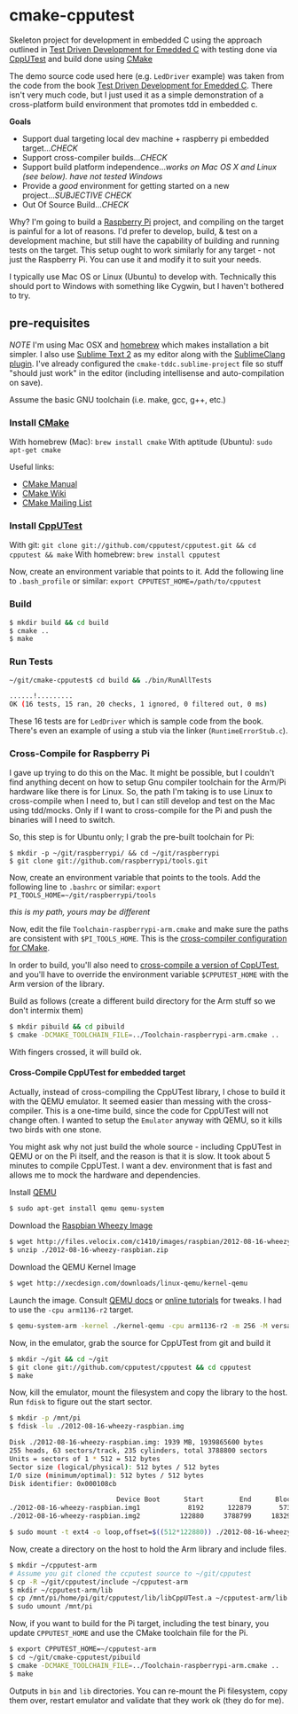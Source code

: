 cmake-cpputest
==============

Skeleton project for development in embedded C using the approach outlined in [Test Driven Development for Emedded C](http://pragprog.com/book/jgade/test-driven-development-for-embedded-c) with testing done via [CppUTest](http://cpputest.org/) and build done using [CMake](http://cmake.org/)

The demo source code used here (e.g. `LedDriver` example) was taken from the code from the book [Test Driven Development for Emedded C](http://pragprog.com/book/jgade/test-driven-development-for-embedded-c).  There isn't very much code, but I just used it as a simple demonstration of a cross-platform build environment that promotes tdd in embedded c.

**Goals**
* Support dual targeting local dev machine + raspberry pi embedded target...*CHECK*
* Support cross-compiler builds...*CHECK*
* Support build platform independence...*works on Mac OS X and Linux (see below).  have not tested Windows*
* Provide a _good_ environment for getting started on a new project...*SUBJECTIVE CHECK*
* Out Of Source Build...*CHECK*

Why?  I'm going to build a [Raspberry Pi](http://raspberrypi.org) project, and compiling on the target is painful for a lot of reasons.  I'd prefer to develop, build, & test on a development machine, but still have the capability of building and running tests on the target.  This setup ought to work similarly for any target - not just the Raspberry Pi.  You can use it and modify it to suit your needs.

I typically use Mac OS or Linux (Ubuntu) to develop with.  Technically this should port to Windows with something like Cygwin, but I haven't bothered to try.

## pre-requisites
_NOTE_ I'm using Mac OSX and [homebrew](http://mxcl.github.com/homebrew/) which makes installation a bit simpler.  I also use [Sublime Text 2](http://www.sublimetext.com/2) as my editor along with the [SublimeClang plugin](https://github.com/quarnster/SublimeClang).  I've already configured the `cmake-tddc.sublime-project` file so stuff "should just work" in the editor (including intellisense and auto-compilation on save).

Assume the basic GNU toolchain (i.e. make, gcc, g++, etc.)

### Install [CMake](http://cmake.org)

With homebrew (Mac): `brew install cmake`
With aptitude (Ubuntu): `sudo apt-get cmake`

Useful links:
* [CMake Manual](http://cmake.org/cmake/help/v2.8.9/cmake.html)
* [CMake Wiki](http://www.itk.org/Wiki/CMake)
* [CMake Mailing List](http://cmake.3232098.n2.nabble.com/)

### Install [CppUTest](http://cpputest.org)

With git: `git clone git://github.com/cpputest/cpputest.git && cd cpputest && make` 
With homebrew: `brew install cpputest`

Now, create an environment variable that points to it.  Add the following line to `.bash_profile` or similar: `export CPPUTEST_HOME=/path/to/cpputest`

### Build
```sh
$ mkdir build && cd build
$ cmake ..
$ make
```

### Run Tests
```sh
~/git/cmake-cpputest$ cd build && ./bin/RunAllTests

......!.........
OK (16 tests, 15 ran, 20 checks, 1 ignored, 0 filtered out, 0 ms)
```

These 16 tests are for `LedDriver` which is sample code from the book.  There's even an example of using a stub via the linker (`RuntimeErrorStub.c`).

### Cross-Compile for Raspberry Pi
I gave up trying to do this on the Mac.  It might be possible, but I couldn't find anything decent on how to setup Gnu compiler toolchain for the Arm/Pi hardware like there is for Linux.  So, the path I'm taking is to use Linux to cross-compile when I need to, but I can still develop and test on the Mac using tdd/mocks.  Only if I want to cross-compile for the Pi and push the binaries will I need to switch.

So, this step is for Ubuntu only; I grab the pre-built toolchain for Pi:

```
$ mkdir -p ~/git/raspberrypi/ && cd ~/git/raspberrypi
$ git clone git://github.com/raspberrypi/tools.git
```

Now, create an environment variable that points to the tools.  Add the following line to `.bashrc` or similar: `export PI_TOOLS_HOME=~/git/raspberrypi/tools`

_this is my path, yours may be different_

Now, edit the file `Toolchain-raspberrypi-arm.cmake` and make sure the paths are consistent with `$PI_TOOLS_HOME`.  This is the [cross-compiler configuration for CMake](http://www.cmake.org/Wiki/CMake_Cross_Compiling#The_toolchain_file).

In order to build, you'll also need to [cross-compile a version of CppUTest](#cross-compile-cpputest-for-embedded-target), and you'll have to override the environment variable `$CPPUTEST_HOME` with the Arm version of the library.

Build as follows (create a different build directory for the Arm stuff so we don't intermix them)
```sh
$ mkdir pibuild && cd pibuild
$ cmake -DCMAKE_TOOLCHAIN_FILE=../Toolchain-raspberrypi-arm.cmake ..
```

With fingers crossed, it will build ok.

#### Cross-Compile CppUTest for embedded target
Actually, instead of cross-compiling the CppUTest library, I chose to build it with the QEMU emulator.
It seemed easier than messing with the cross-compiler.  This is a one-time build, since the code for CppUTest will not change often.  I wanted to setup the `Emulator` anyway with QEMU, so it kills two birds with one stone.

You might ask why not just build the whole source - including CppUTest in QEMU or on the Pi itself, and the reason is that it is slow.  It took about 5 minutes to compile CppUTest.  I want a dev. environment that is fast and allows me to mock the hardware and dependencies.

Install [QEMU](http://wiki.qemu.org/Main_Page)
```sh
$ sudo apt-get install qemu qemu-system
```

Download the [Raspbian Wheezy Image](http://www.raspberrypi.org/downloads)
```sh
$ wget http://files.velocix.com/c1410/images/raspbian/2012-08-16-wheezy-raspbian/2012-08-16-wheezy-raspbian.zip
$ unzip ./2012-08-16-wheezy-raspbian.zip
```

Download the QEMU Kernel Image
```sh
$ wget http://xecdesign.com/downloads/linux-qemu/kernel-qemu
```

Launch the image.  Consult [QEMU docs](http://wiki.qemu.org/Manual) or [online tutorials](http://xecdesign.com/qemu-emulating-raspberry-pi-the-easy-way/) for tweaks.  I had to use the `-cpu arm1136-r2` target.

```sh
$ qemu-system-arm -kernel ./kernel-qemu -cpu arm1136-r2 -m 256 -M versatilepb -no-reboot -serial stdio -append "root=/dev/sda2 panic=1" -hda ./2012-08-16-wheezy-raspbian.img
```

Now, in the emulator, grab the source for CppUTest from git and build it

```sh
$ mkdir ~/git && cd ~/git
$ git clone git://github.com/cpputest/cpputest && cd cpputest
$ make
```

Now, kill the emulator, mount the filesystem and copy the library to the host.  Run `fdisk` to figure out the start sector.

```sh
$ mkdir -p /mnt/pi
$ fdisk -lu ./2012-08-16-wheezy-raspbian.img 

Disk ./2012-08-16-wheezy-raspbian.img: 1939 MB, 1939865600 bytes
255 heads, 63 sectors/track, 235 cylinders, total 3788800 sectors
Units = sectors of 1 * 512 = 512 bytes
Sector size (logical/physical): 512 bytes / 512 bytes
I/O size (minimum/optimal): 512 bytes / 512 bytes
Disk identifier: 0x000108cb

                           Device Boot      Start         End      Blocks   Id  System
./2012-08-16-wheezy-raspbian.img1            8192      122879       57344    c  W95 FAT32 (LBA)
./2012-08-16-wheezy-raspbian.img2          122880     3788799     1832960   83  Linux

$ sudo mount -t ext4 -o loop,offset=$((512*122880)) ./2012-08-16-wheezy-raspbian.img /mnt/pi
```

Now, create a directory on the host to hold the Arm library and include files.

```sh
$ mkdir ~/cpputest-arm
# Assume you git cloned the ccputest source to ~/git/cpputest
$ cp -R ~/git/cpputest/include ~/cpputest-arm
$ mkdir ~/cpputest-arm/lib
$ cp /mnt/pi/home/pi/git/cpputest/lib/libCppUTest.a ~/cpputest-arm/lib
$ sudo umount /mnt/pi
```

Now, if you want to build for the Pi target, including the test binary, you update `CPPUTEST_HOME` and use the CMake toolchain file for the Pi.

```sh
$ export CPPUTEST_HOME=~/cpputest-arm
$ cd ~/git/cmake-cpputest/pibuild 
$ cmake -DCMAKE_TOOLCHAIN_FILE=../Toolchain-raspberrypi-arm.cmake ..
$ make
```

Outputs in `bin` and `lib` directories.  You can re-mount the Pi filesystem, copy them over, restart emulator and validate that they work ok (they do for me).



